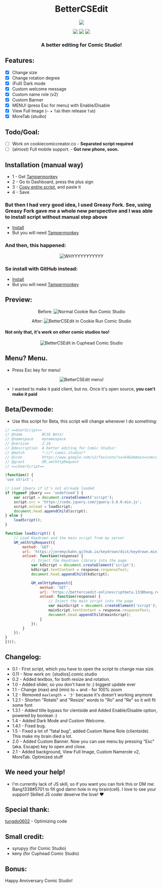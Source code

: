 <h1 align="center">
BetterCSEdit
</h1>

<p align="center"> 
  <kbd>
<img src="https://media.discordapp.net/attachments/945841557226020888/1047813173379600415/bettercsedit_2.0.png">
  </kbd>
</p>

<p align="center">
  <img src="https://img.shields.io/badge/language-js-yellow">
  <img src="https://img.shields.io/github/languages/top/Bang1338/BetterCSEdit">
  <img src="https://img.shields.io/badge/version-2.0-yellow">
</p>

<h3 align="center">
A better editing for Comic Studio!
</h3>

## Features:
- [X] Change size
- [X] Change rotation degree
- [X] (Full) Dark mode
- [X] Custom welcome message
- [X] Custom name role (v2)
- [X] Custom Banner
- [X] MENU! (press Esc for menu) with Enable/Disable
- [X] View Full Image (`~` + `Tab` then release `Tab`)
- [X] MoreTab (studio) 

## Todo/Goal:
- [ ] Work on cookiecomiccreator.co - **Separated script required**
- [ ] (almost) Full mobile support. - **Got new phone, soon.**

## Installation (manual way)
* 1 - Get [Tampermonkey](https://www.tampermonkey.net)
* 2 - Go to Dashboard, press the plus sign
* 3 - [Copy entire script](https://raw.githubusercontent.com/Bang1338/BetterCSEdit/main/BetterCSEdit.js), and paste it
* 4 - Save.

### But then I had very good idea, I used Greasy Fork. See, using Greasy Fork gave me a whole new perspective and I was able to install script without manual step above
* [Install](https://greasyfork.org/vi/scripts/451702-bettercsedit)
* But you will need [Tampermonkey](https://www.tampermonkey.net)
### And then, this happened:
<p align="center">
    <img class="center" src="https://github.com/Bang1338/BetterCSEdit/assets/75790567/29962991-5f14-4435-bf43-075a8710626c" alt="WHYYYYYYYYYYY"/>
</p>

### So install with GitHub instead:
* [Install](https://github.com/Bang1338/BetterCSEdit/raw/main/dist/BetterCSEdit.js)
* But you will need [Tampermonkey](https://www.tampermonkey.net)


## Preview:
<p align="center">
Before:
    <img class="center" src="https://cdn.discordapp.com/attachments/779629784509579288/1005480655590805614/no_bcse.png" alt="Normal Cookie Run Comic Studio"/>
</p>

<p align="center">
After:
    <img class="center" src="https://cdn.discordapp.com/attachments/779629784509579288/1005480072507043881/bcse_in_ccs.png" alt="BetterCSEdit in Cookie Run Comic Studio"/>
</p>

#### Not only that, it's work on other comic studios too!
<p align="center">
    <img class="center" src= "https://cdn.discordapp.com/attachments/779629784509579288/1005727964383678464/bcse_other_comic.png" alt="BetterCSEdit in Cuphead Comic Studio"/>
</p>

## Menu? Menu.
- Press Esc key for menu!
<p align="center">
    <img class="center" src= "https://media.discordapp.net/attachments/954077931360124939/1047814345519804477/image.png" alt="BetterCSEdit menu!"/>
</p>

- I wanted to make it paid client, but no. Once it's open source, **you can't make it paid**


## Beta/Devmode:
* Use this script for Beta, this script will change whenever I do something:
```js
// ==UserScript==
// @name         BCSE Beta!
// @namespace    mynamespace
// @version      2.1b
// @description  A better editing for Comic Studio!
// @match        *://*.comic.studio/*
// @icon         https://www.google.com/s2/favicons?sz=64&domain=comic.studio
// @grant        GM_xmlhttpRequest
// ==/UserScript==

(function() {
'use strict';

// Load jQuery if it's not already loaded
if (typeof jQuery === 'undefined') {
    var script = document.createElement('script');
    script.src = 'https://code.jquery.com/jquery-3.6.0.min.js';
    script.onload = loadScript;
    document.head.appendChild(script);
} else {
    loadScript();
}

function loadScript() {
    // Load Keydrown and the main script from my server
    GM_xmlhttpRequest({
        method: 'GET',
        url: 'https://jeremyckahn.github.io/keydrown/dist/keydrown.min.js', //keydrown
        onload: function(response) {
            // Inject the Keydrown library into the page
            var kdScript = document.createElement('script');
            kdScript.textContent = response.responseText;
            document.head.appendChild(kdScript);

            GM_xmlhttpRequest({
                method: 'GET',
                url: 'https://bettercsedit-onlinescriptbeta.1338bang.repl.co/bcsebeta',
                onload: function(response) {
                    // Inject the main script into the page
                    var mainScript = document.createElement('script');
                    mainScript.textContent = response.responseText;
                    document.head.appendChild(mainScript);
                }
            });
        }
    });
}
})();
```

## Changelog:
* 0.1   - First script, which you have to open the script to change max size.
* 0.11  - Now work on: [studios].comic.studio
* 0.2   - Added textbox, for both resize and rotation.
* 1.0   - Added slider, so you don't have to :) biggest update ever
* 1.1   - Change (max) and (min) to + and - for 100% zoom
* 1.2   - Removed ```maxlength = '3'``` because it's doesn't working anymore
* 1.2.1 - Shorten "Rotate" and "Resize" words to "Ro" and "Re" so it will fit some font
* 1.3.1 - Added title bypass for clentside and Added Enable/Disable option, powered by boolean :)
* 1.4   - Added Dark Mode and Custom Welcome.
* 1.4.1 - Fixed bug.
* 1.5   - Fixed a lot of "fatal bug", added Custom Name Role (clientside). This make my brain died a lot.
* 2.0   - Added Custom Banner. Now you can use menu by pressing "Esc" (aka. Escape) key to open and close.
* 2.1   - Added background, View Full Image, Custom Namerole v2, MoreTab. Optimized stuff

## We need your help!
* I'm currently lack of JS skill, so if you want you can fork this or DM me: Bang1338#5701 to fill god damn hole in my brain(cell). I love to see your support! Skilled JS coder deserve the love! :heart:

## Special thank:
[tungdo0602](https://github.com/tungdo0602) - Optimizing code

## Small credit:
- syrupyy (for Comic Studio)
- keny (for Cuphead Comic Studio)

## Bonus:
Happy Anniversary Comic Studio!
